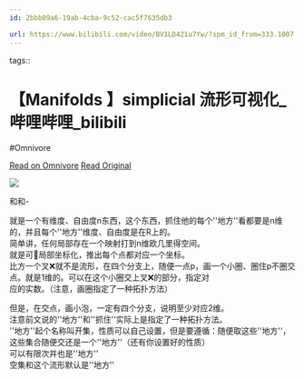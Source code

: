 ```yaml
---
id: 2bbb89a6-19ab-4cba-9c52-cac5f7635db3

url: https://www.bilibili.com/video/BV1LD421u7Yw/?spm_id_from=333.1007.tianma.2-2-4.click&vd_source=06168f390bae49c4867767c52a20e87c
---
```



tags:: 

# 【Manifolds 】simplicial 流形可视化_哔哩哔哩_bilibili
#Omnivore

[Read on Omnivore](https://omnivore.app/me/manifolds-simplicial-bilibili-1902de8b626)
[Read Original](https://www.bilibili.com/video/BV1LD421u7Yw/?spm_id_from=333.1007.tianma.2-2-4.click&vd_source=06168f390bae49c4867767c52a20e87c)

![](https://proxy-prod.omnivore-image-cache.app/0x0,sRkQuQ6mC7HU1uVfvSdSZ-TFieiVsJzy8sHH6uWU_SIM/https://i0.hdslb.com/bfs/face/1ae914010ae7420e011d82314f9e8790cd6a69f2.jpg@160w_160h_1c_1s_!web-avatar-comment.avif) 

和和-

就是一个有维度、自由度n东西，这个东西，抓住他的每个''地方''看都要是n维的，并且每个''地方''维度、自由度是在R上的。  
简单讲，任何局部存在一个映射打到n维欧几里得空间。  
就是可👀局部坐标化，推出每个点都对应一个坐标。  
比方一个叉❌就不是流形，在四个分支上，随便一点p，画一个小圈、圈住p不圈交点。就是1维的。可以在这个小圈交上叉❌的部分，指定对  
应的实数。（注意，画圈指定了一种拓扑方法）

但是，在交点，画小泡，一定有四个分支，说明至少对应2维。  
注意前文说的''地方''和''抓住''实际上是指定了一种拓扑方法。  
''地方''起个名称叫开集，性质可以自己设置，但是要遵循：随便取这些''地方''，这些集合随便交还是一个''地方''（还有你设置好的性质）  
可以有限次并也是''地方''  
空集和这个流形默认是''地方''

